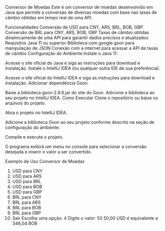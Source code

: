 Conversor de Moedas
Este é um conversor de moedas desenvolvido em Java que permite a conversão de diversas moedas com base nas taxas de câmbio obtidas em tempo real de uma API.

Funcionalidades
Conversão de USD para CNY, ARS, BRL, BOB, GBP
Conversão de BRL para CNY, ARS, BOB, GBP
Taxas de câmbio obtidas dinamicamente de uma API para garantir dados precisos e atualizados
Requisitos
Java 11 ou superior
Biblioteca com.google.gson para manipulação de JSON
Conexão com a internet para acessar a API de taxas de câmbio
Configuração do Ambiente
Instale o Java 11:

Acesse o site oficial do Java e siga as instruções para download e instalação.
Instale o IntelliJ IDEA (ou qualquer outra IDE de sua preferência):

Acesse o site oficial do IntelliJ IDEA e siga as instruções para download e instalação.
Adicionar dependência Gson:

Baixe a biblioteca gson-2.8.6.jar do site do Gson.
Adicione a biblioteca ao seu projeto no IntelliJ IDEA.
Como Executar
Clone o repositório ou baixe os arquivos do projeto.

Abra o projeto no IntelliJ IDEA.

Adicione a biblioteca Gson ao seu projeto conforme descrito na seção de configuração do ambiente.

Compile e execute o projeto.

O programa exibirá um menu no console para selecionar a conversão desejada e inserir o valor a ser convertido.

Exemplo de Uso
Conversor de Moedas
1. USD para CNY
2. USD para ARS
3. USD para BRL
4. USD para BOB
5. USD para GBP
6. BRL para CNY
7. BRL para ARS
8. BRL para BOB
9. BRL para GBP
0. Sair
Escolha uma opção: 4
Digite o valor: 50
50,00 USD é equivalente a 346,04 BOB

